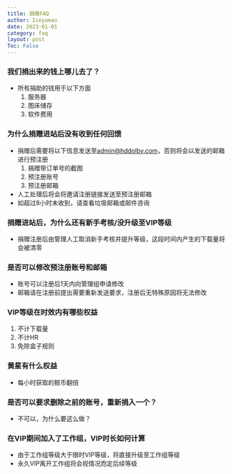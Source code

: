 ```yaml
---
title: 捐赠FAQ
author: Iceyumao
date: 2023-01-01
category: faq
layout: post
Toc: False
---
```


### 我们捐出来的钱上哪儿去了？
- 所有捐助的钱用于以下方面
  1. 服务器
  2. 图床储存
  3. 软件费用

### 为什么捐赠进站后没有收到任何回馈
- 捐赠后需要将以下信息发送至<admin@hddolby.com>，否则将会以发送的邮箱进行预注册
  1. 捐赠带订单号的截图
  2. 预注册账号
  3. 预注册邮箱
- 人工处理后将会将邀请注册链接发送至预注册邮箱
- 如超过8小时未收到，请查看垃圾邮箱或邮件咨询

### 捐赠进站后，为什么还有新手考核/没升级至VIP等级
- 捐赠注册后由管理人工取消新手考核并提升等级，这段时间内产生的下载量将会被清零

### 是否可以修改预注册账号和邮箱
- 账号可以注册后1天内向管理组申请修改
- 邮箱请在注册前提出需要重新发送要求，注册后无特殊原因将无法修改

### VIP等级在时效内有哪些权益
1. 不计下载量
2. 不计HR
3. 免除盒子规则

### 黄星有什么权益
- 每小时获取的鲸币翻倍

### 是否可以要求删除之前的账号，重新捐入一个？
- 不可以，为什么要这么做？

### 在VIP期间加入了工作组，VIP时长如何计算
- 由于工作组等级大于限时VIP等级，将直接升级至工作组等级
- 永久VIP离开工作组将会视情况而定后续等级
